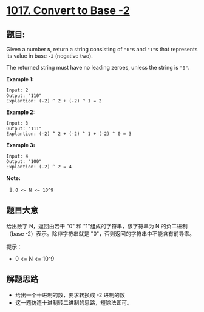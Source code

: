 # [1017. Convert to Base -2](https://leetcode.com/problems/convert-to-base-2/)


## 题目:

Given a number `N`, return a string consisting of `"0"`s and `"1"`s that represents its value in base **`-2`** (negative two).

The returned string must have no leading zeroes, unless the string is `"0"`.

**Example 1:**

    Input: 2
    Output: "110"
    Explantion: (-2) ^ 2 + (-2) ^ 1 = 2

**Example 2:**

    Input: 3
    Output: "111"
    Explantion: (-2) ^ 2 + (-2) ^ 1 + (-2) ^ 0 = 3

**Example 3:**

    Input: 4
    Output: "100"
    Explantion: (-2) ^ 2 = 4

**Note:**

1. `0 <= N <= 10^9`


## 题目大意

给出数字 N，返回由若干 "0" 和 "1"组成的字符串，该字符串为 N 的负二进制（base -2）表示。除非字符串就是 "0"，否则返回的字符串中不能含有前导零。

提示：

- 0 <= N <= 10^9



## 解题思路

- 给出一个十进制的数，要求转换成 -2 进制的数
- 这一题仿造十进制转二进制的思路，短除法即可。

